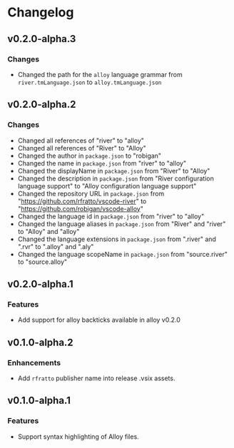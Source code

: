 # Changelog

## v0.2.0-alpha.3

### Changes

* Changed the path for the `alloy` language grammar from `river.tmLanguage.json` to `alloy.tmLanguage.json`

## v0.2.0-alpha.2

### Changes

* Changed all references of "river" to "alloy"
* Changed all references of "River" to "Alloy"
* Changed the author in `package.json` to "robigan"
* Changed the name in `package.json` from "river" to "alloy"
* Changed the displayName in `package.json` from "River" to "Alloy"
* Changed the description in `package.json` from "River configuration language support" to "Alloy configuration language support"
* Changed the repository URL in `package.json` from "https://github.com/rfratto/vscode-river" to "https://github.com/robigan/vscode-alloy"
* Changed the language id in `package.json` from "river" to "alloy"
* Changed the language aliases in `package.json` from "River" and "river" to "Alloy" and "alloy"
* Changed the language extensions in `package.json` from ".river" and ".rvr" to ".alloy" and ".aly"
* Changed the language scopeName in `package.json` from "source.river" to "source.alloy"

## v0.2.0-alpha.1

### Features

* Add support for alloy backticks available in alloy v0.2.0

## v0.1.0-alpha.2

### Enhancements

* Add `rfratto` publisher name into release .vsix assets.

## v0.1.0-alpha.1

### Features

* Support syntax highlighting of Alloy files.
